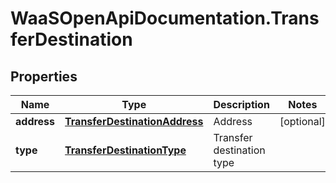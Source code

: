 # WaaSOpenApiDocumentation.TransferDestination

## Properties

Name | Type | Description | Notes
------------ | ------------- | ------------- | -------------
**address** | [**TransferDestinationAddress**](TransferDestinationAddress.md) | Address | [optional] 
**type** | [**TransferDestinationType**](TransferDestinationType.md) | Transfer destination type | 


